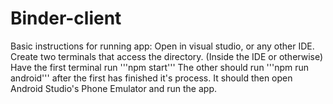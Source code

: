 # Binder-client

Basic instructions for running app:
Open in visual studio, or any other IDE.
Create two terminals that access the directory. (Inside the IDE or otherwise)
Have the first terminal run '''npm start'''
The other should run '''npm run android''' after the first has finished it's process.
It should then open Android Studio's Phone Emulator and run the app.
